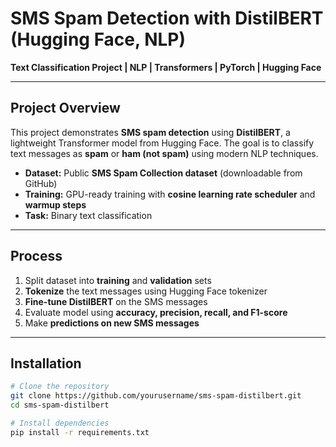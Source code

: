 # SMS Spam Detection with DistilBERT (Hugging Face, NLP)

**Text Classification Project | NLP | Transformers | PyTorch | Hugging Face**

---

## Project Overview

This project demonstrates **SMS spam detection** using **DistilBERT**, a lightweight Transformer model from Hugging Face. The goal is to classify text messages as **spam** or **ham (not spam)** using modern NLP techniques.

- **Dataset:** Public **SMS Spam Collection dataset** (downloadable from GitHub)  
- **Training:** GPU-ready training with **cosine learning rate scheduler** and **warmup steps**  
- **Task:** Binary text classification  

---

## Process

1. Split dataset into **training** and **validation** sets  
2. **Tokenize** the text messages using Hugging Face tokenizer  
3. **Fine-tune DistilBERT** on the SMS messages  
4. Evaluate model using **accuracy, precision, recall, and F1-score**  
5. Make **predictions on new SMS messages**

---

## Installation

```bash
# Clone the repository
git clone https://github.com/yourusername/sms-spam-distilbert.git
cd sms-spam-distilbert

# Install dependencies
pip install -r requirements.txt
